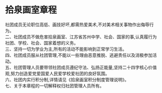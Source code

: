 #  拾泉画室章程
社团成员无论职位高低、画技好坏,都需热爱美术,不对美术相关事物作出侮辱行为。  
二、社团成员不做危害拾泉画室、江苏省苏州中学、社会、国家的事,认真履行为社团、学校、社会、国家着想的义务。  
三、坚持一切为学业为主,所有的活动不能影响到正常学习生活。  
四、社团成员服从社团管理,不能以一些理由恶意推脱、逃避责任以及消极参加活动。  
五、社团管理人员要带领社团成员遵纪守法、弘扬正能量,坚持二十四字核心价值观,努力创造爱党爱国爱人民爱学校爱社团的良好氛围。  
六、社团内实行积分制,详情请见《拾泉画室积分制度管理说明》。  
七、关于本章程的一切解释权归社团管理人员所有。  
